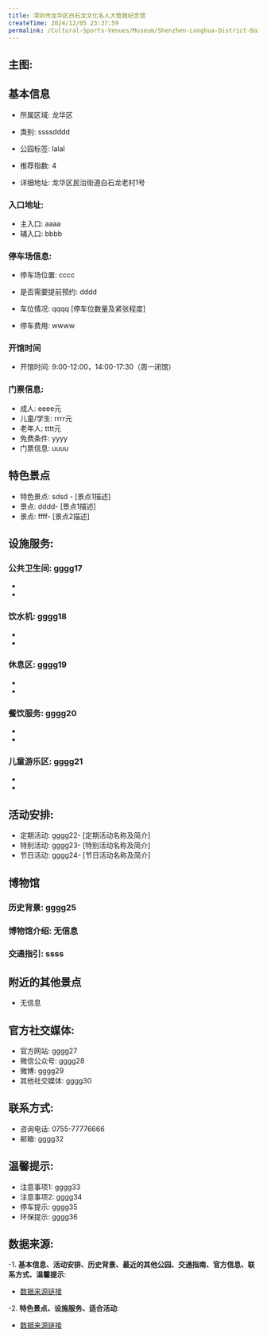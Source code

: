 ```yaml
---
title: 深圳市龙华区白石龙文化名人大营救纪念馆
createTime: 2024/12/05 23:37:59
permalink: /Cultural-Sports-Venues/Museum/Shenzhen-Longhua-District-Baishilong-Cultural-Celebrities-Great-Rescue-Memorial-Hall/
---
```


## 主图:
<ImageCard
image="https://cn.bing.com/th?id=OHR.AlfanzinaLighthouse_ZH-CN9704515669_1920x1080.webp"
title= "深圳市龙华区白石龙文化名人大营救纪念馆"
description= ""
date="2024/12/05"
href="/"
author="市文化广电旅游体育局"
/>
## 基本信息

- 所属区域: 龙华区

- 类别: ssssdddd

- 公园标签: lalal

- 推荐指数: 4

- 详细地址: 龙华区民治街道白石龙老村1号

### 入口地址:
- 主入口: aaaa
- 辅入口: bbbb
### 停车场信息:
- 停车场位置: cccc

- 是否需要提前预约: dddd

- 车位情况: qqqq [停车位数量及紧张程度]

- 停车费用: wwww

### 开馆时间
- 开馆时间: 9:00-12:00，14:00-17:30（周一闭馆）

### 门票信息:
- 成人: eeee元
- 儿童/学生: rrrr元
- 老年人: tttt元
- 免费条件: yyyy
- 门票信息: uuuu
## 特色景点
- 特色景点: sdsd - [景点1描述]
- 景点: dddd- [景点1描述]
- 景点: ffff- [景点2描述]
## 设施服务:
### 公共卫生间: gggg17
- 
- 
### 饮水机: gggg18
- 
- 
### 休息区: gggg19
- 
- 
### 餐饮服务: gggg20
- 
- 
### 儿童游乐区: gggg21
- 
- 
## 活动安排:
- 定期活动: gggg22- [定期活动名称及简介]
- 特别活动: gggg23- [特别活动名称及简介]
- 节日活动: gggg24- [节日活动名称及简介]
## 博物馆
### 历史背景: gggg25
### 博物馆介绍: 无信息
### 交通指引: ssss

## 附近的其他景点
- 无信息

## 官方社交媒体:
- 官方网站: gggg27
- 微信公众号: gggg28
- 微博: gggg29
- 其他社交媒体: gggg30

## 联系方式:
- 咨询电话: 0755-77776666
- 邮箱: gggg32

## 温馨提示:
- 注意事项1: gggg33
- 注意事项2: gggg34
- 停车提示: gggg35
- 环保提示: gggg36

## 数据来源:
-1. **基本信息、活动安排、历史背景、最近的其他公园、交通指南、官方信息、联系方式、温馨提示**:
- [数据来源链接](http://wtl.sz.gov.cn/ggfw/whl/bwgylb/index.html)

-2. **特色景点、设施服务、适合活动**:
- [数据来源链接](http://wtl.sz.gov.cn/ggfw/whl/bwgylb/index.html)

